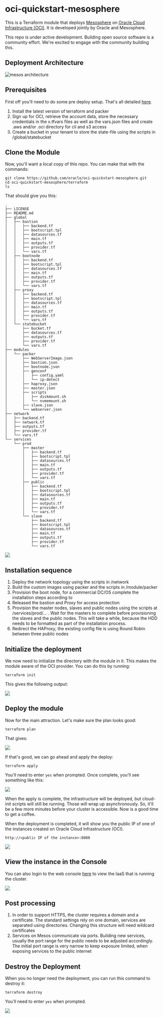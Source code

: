 # oci-quickstart-mesosphere

This is a Terraform module that deploys [Mesosphere](https://www.mesosphere.com/) on [Oracle Cloud Infrastructure (OCI)](https://cloud.oracle.com/en_US/cloud-infrastructure). It is developed jointly by Oracle and Mesosphere.

This repo is under active development. Building open source software is a community effort. We're excited to engage with the community building this.

## Deployment Architecture
![mesos architecture](https://i.imgur.com/rhui8LG.png)

## Prerequisites
First off you'll need to do some pre deploy setup. That's all detailed [here](https://github.com/oracle/oci-quickstart-prerequisites).
1.	Install the latest version of terraform and packer
2.	Sign up for OCI, retrieve the account data, store the necessary credentials in the x.tfvars files as well as the vars.json files and create .aws and/or .oci directory for cli and s3 access
3.	Create a bucket in your tenant to store the state-file using the scripts in /global/statebucket

## Clone the Module
Now, you'll want a local copy of this repo. You can make that with the commands:

    git clone https://github.com/oracle/oci-quickstart-mesosphere.git
    cd oci-quickstart-mesosphere/terraform
    ls

That should give you this:

    .
    ├── LICENSE
    ├── README.md
    ├── global
    │   ├── bastion
    │   │   ├── backend.tf
    │   │   ├── bootscript.tpl
    │   │   ├── datasources.tf
    │   │   ├── main.tf
    │   │   ├── outputs.tf
    │   │   ├── provider.tf
    │   │   └── vars.tf
    │   ├── bootnode
    │   │   ├── backend.tf
    │   │   ├── bootscript.tpl
    │   │   ├── datasources.tf
    │   │   ├── main.tf
    │   │   ├── outputs.tf
    │   │   ├── provider.tf
    │   │   └── vars.tf
    │   ├── proxy
    │   │   ├── backend.tf
    │   │   ├── bootscript.tpl
    │   │   ├── datasources.tf
    │   │   ├── main.tf
    │   │   ├── outputs.tf
    │   │   ├── provider.tf
    │   │   └── vars.tf
    │   └── statebucket
    │       ├── bucket.tf
    │       ├── datasources.tf
    │       ├── outputs.tf
    │       ├── provider.tf
    │       └── vars.tf
    ├── modules
    │   └── packer
    │       ├── WebServerImage.json
    │       ├── bastion.json
    │       ├── bootnode.json
    │       ├── genconf
    │       │   ├── config.yaml
    │       │   └── ip-detect
    │       ├── haproxy.json
    │       ├── master.json
    │       ├── scripts
    │       │   ├── diskmount.sh
    │       │   └── nvmemount.sh
    │       ├── slave.json
    │       └── webserver.json
    ├── network
    │   ├── backend.tf
    │   ├── network.tf
    │   ├── outputs.tf
    │   ├── provider.tf
    │   └── vars.tf
    └── services
        └── prod
            ├── master
            │   ├── backend.tf
            │   ├── bootscript.tpl
            │   ├── datasources.tf
            │   ├── main.tf
            │   ├── outputs.tf
            │   ├── provider.tf
            │   └── vars.tf
            ├── public
            │   ├── backend.tf
            │   ├── bootscript.tpl
            │   ├── datasources.tf
            │   ├── main.tf
            │   ├── outputs.tf
            │   ├── provider.tf
            │   └── vars.tf
            └── slave
                ├── backend.tf
                ├── bootscript.tpl
                ├── datasources.tf
                ├── main.tf
                ├── outputs.tf
                ├── provider.tf
                └── vars.tf


![](./images/git-clone.png)

## Installation sequence

1.	Deploy the network topology using the scripts in /network
2.	Build the custom images using packer and the scripts in /module/packer
3.	Provision the boot node, for a commercial DC/OS complete the installation steps according to </link>
4.	Released the bastion and Proxy for access protection
5.	Provision the master nodes, slaves and public nodes using the scripts at /services/prod/… . Wait for the masters to complete before provisioning the slaves and the public nodes. This will take a while, because the HDD needs to be formatted as part of the installation process.
6.	Redirect the HAProxy, the existing config file is using Round Robin between three public nodes

## Initialize the deployment
We now need to initialize the directory with the module in it.  This makes the module aware of the OCI provider.  You can do this by running:

    terraform init

This gives the following output:

![](./images/terraform-init.png)

## Deploy the module
Now for the main attraction.  Let's make sure the plan looks good:

    terraform plan

That gives:

![](./images/terraform-plan.png)

If that's good, we can go ahead and apply the deploy:

    terraform apply

You'll need to enter `yes` when prompted.  Once complete, you'll see something like this:

![](./images/terraform-apply.png)

When the apply is complete, the infrastructure will be deployed, but cloud-init scripts will still be running.  Those will wrap up asynchronously.  So, it'll be a few more minutes before your cluster is accessible.  Now is a good time to get a coffee.

When the deployment is completed, it will show you the public IP of one of the instances created on Oracle Cloud Infrastructure (OCI).

`http://<public IP of the instance>:8080`

![](./images/app.png)

## View the instance in the Console
You can also login to the web console [here](https://console.us-phoenix-1.oraclecloud.com/a/compute/instances) to view the IaaS that is running the cluster.

![](./images/console.png)

## Post processing
1.	In order to support HTTPS, the cluster requires a domain and a certificate. The standard settings rely on one domain, services are separated using directories. Changing this structure will need wildcard certificates
2.	Services on Mesos communicate via ports. Building new services, usually the port range for the public needs to be adjusted accordingly. The initial port range is very narrow to keep exposure limited, when exposing services to the public internet

## Destroy the Deployment
When you no longer need the deployment, you can run this command to destroy it:

    terraform destroy

You'll need to enter `yes` when prompted.

![](./images/terraform-destroy.png)
